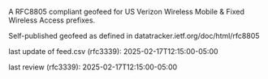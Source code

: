 

A RFC8805 compliant geofeed for US Verizon Wireless Mobile & Fixed Wireless Access prefixes.

Self-published geofeed as defined in datatracker.ietf.org/doc/html/rfc8805

last update of feed.csv (rfc3339): 2025-02-17T12:15:00-05:00

last review (rfc3339): 2025-02-17T12:15:00-05:00